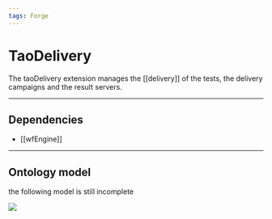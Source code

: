 ```yaml
---
tags: Forge
---
```


TaoDelivery
===========

The taoDelivery extension manages the [[delivery]] of the tests, the delivery campaigns and the result servers.

------------------------------------------------------------------------

Dependencies
------------

-   [[wfEngine]]

------------------------------------------------------------------------

Ontology model
--------------

the following model is still incomplete

![](resources/http://forge.taotesting.com/attachments/1254/taoDeliveryRDF.png)

